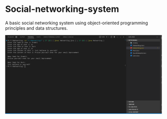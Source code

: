 # Social-networking-system
A basic social networking system using object-oriented programming principles and data structures. 

![Output](output.png)

